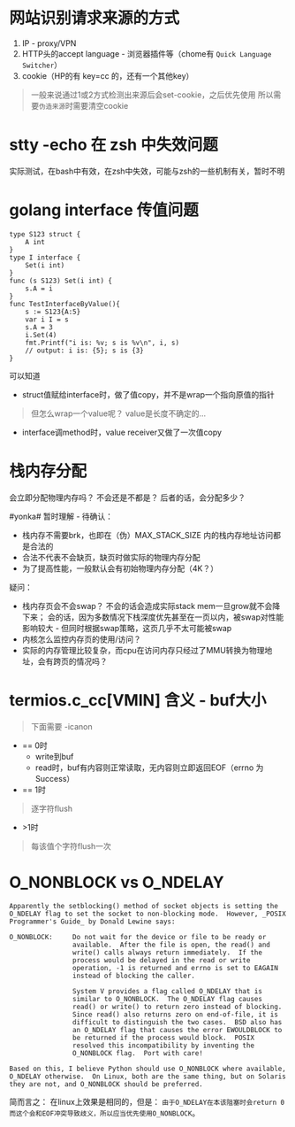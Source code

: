 
# 网站识别请求来源的方式
1. IP - proxy/VPN
2. HTTP头的accept language - 浏览器插件等（chome有 `Quick Language Switcher`）
3. cookie（HP的有 key=cc 的，还有一个其他key）
> 一般来说通过1或2方式检测出来源后会set-cookie，之后优先使用
> 所以需要`伪造来源`时需要清空cookie


# stty -echo 在 zsh 中失效问题
实际测试，在bash中有效，在zsh中失效，可能与zsh的一些机制有关，暂时不明


# golang interface 传值问题
```golang
type S123 struct {
	A int
}
type I interface {
	Set(i int)
}
func (s S123) Set(i int) {
	s.A = i
}
func TestInterfaceByValue(){
	s := S123{A:5}
	var i I = s
	s.A = 3
	i.Set(4)
	fmt.Printf("i is: %v; s is %v\n", i, s)
	// output: i is: {5}; s is {3}
}
```

可以知道
* struct值赋给interface时，做了值copy，并不是wrap一个指向原值的指针
> 但怎么wrap一个value呢？ value是长度不确定的...
* interface调method时，value receiver又做了一次值copy


# 栈内存分配
会立即分配物理内存吗？ 不会还是不都是？ 后者的话，会分配多少？

#yonka# 暂时理解 - 待确认：
* 栈内存不需要brk，也即在（伪）MAX_STACK_SIZE 内的栈内存地址访问都是合法的
* 合法不代表不会缺页，缺页时做实际的物理内存分配
* 为了提高性能，一般默认会有初始物理内存分配（4K？）

疑问：
* 栈内存页会不会swap？ 不会的话会造成实际stack mem一旦grow就不会降下来； 会的话，因为多数情况下栈深度优先甚至在一页以内，被swap对性能影响较大 - 但同时根据swap策略，这页几乎不太可能被swap
* 内核怎么监控内存页的使用/访问？
* 实际的内存管理比较复杂，而cpu在访问内存只经过了MMU转换为物理地址，会有跨页的情况吗？

# termios.c_cc[VMIN] 含义 - buf大小
> 下面需要 -icanon

* == 0时
  * write到buf
  * read时，buf有内容则正常读取，无内容则立即返回EOF（errno 为 Success）
* == 1时
> 逐字符flush
* \>1时
> 每该值个字符flush一次

# O_NONBLOCK vs O_NDELAY
```
Apparently the setblocking() method of socket objects is setting the
O_NDELAY flag to set the socket to non-blocking mode.  However, _POSIX
Programmer's Guide_ by Donald Lewine says:

O_NONBLOCK:     Do not wait for the device or file to be ready or
                available.  After the file is open, the read() and
                write() calls always return immediately.  If the
                process would be delayed in the read or write
                operation, -1 is returned and errno is set to EAGAIN
                instead of blocking the caller.

                System V provides a flag called O_NDELAY that is
                similar to O_NONBLOCK.  The O_NDELAY flag causes
                read() or write() to return zero instead of blocking.
                Since read() also returns zero on end-of-file, it is
                difficult to distinguish the two cases.  BSD also has
                an O_NDELAY flag that causes the error EWOULDBLOCK to
                be returned if the process would block.  POSIX
                resolved this incompatibility by inventing the
                O_NONBLOCK flag.  Port with care!

Based on this, I believe Python should use O_NONBLOCK where available,
O_NDELAY otherwise.  On Linux, both are the same thing, but on Solaris
they are not, and O_NONBLOCK should be preferred.
```
简而言之：
在linux上效果是相同的，但是： `由于O_NDELAY在本该阻塞时会return 0而这个会和EOF冲突导致歧义，所以应当优先使用O_NONBLOCK`。
